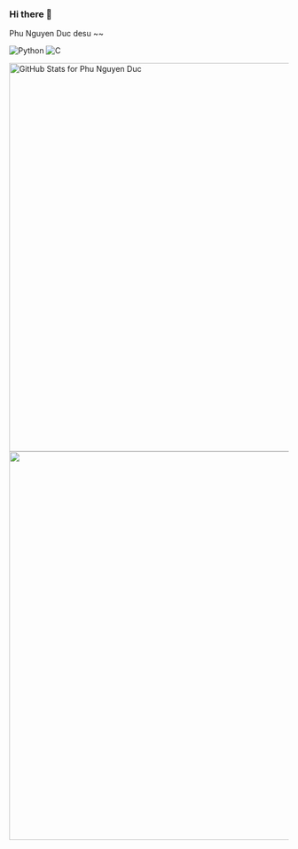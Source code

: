### Hi there 👋

Phu Nguyen Duc desu ~~


![Python](https://img.shields.io/badge/-Python-yellow?style=for-the-badge)
![C](https://img.shields.io/badge/-C-blue?style=for-the-badge)


<img src="https://github-readme-stats.vercel.app/api?username=PhuND2k3&show_icons=true&include_all_commits=true&count_private=true&theme=jolly&layout=compact" alt="GitHub Stats for Phu Nguyen Duc" width="700">

<img src="https://github-readme-streak-stats.herokuapp.com?user=PhuND2k3&theme=jolly" width="700">
